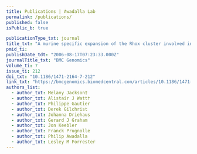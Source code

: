 ```yaml
---
title: Publications | Awadalla Lab
permalink: /publications/
published: false
isPublic_b: true

publicationType_txt: journal
title_txt: "A murine specific expansion of the Rhox cluster involved in embryonic stem cell biology is under natural selection"
pmid_ti: 
publishDate_tdt: "2006-08-17T07:23:33.000Z"
journalTitle_txt: "BMC Genomics"
volume_ti: 7
issue_ti: 212
doi_txt: "10.1186/1471-2164-7-212"
link_txt: "https://bmcgenomics.biomedcentral.com/articles/10.1186/1471-2164-7-212"
authors_list: 
  - author_txt: Melany Jackson†
  - author_txt: Alistair J Watt†
  - author_txt: Philippe Gautier
  - author_txt: Derek Gilchrist
  - author_txt: Johanna Driehaus
  - author_txt: Gerard J Graham
  - author_txt: Jon Keebler
  - author_txt: Franck Prugnolle
  - author_txt: Philip Awadalla
  - author_txt: Lesley M Forrester
---
```

